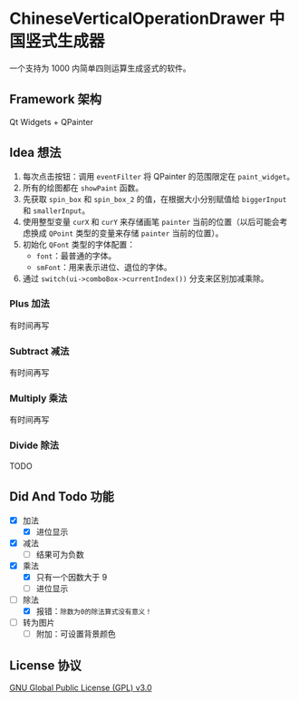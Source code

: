 # ChineseVerticalOperationDrawer 中国竖式生成器

一个支持为 1000 内简单四则运算生成竖式的软件。

## Framework 架构

Qt Widgets + QPainter

## Idea 想法

1. 每次点击按钮：调用 `eventFilter` 将 QPainter 的范围限定在 `paint_widget`。
2. 所有的绘图都在 `showPaint` 函数。
3. 先获取 `spin_box` 和 `spin_box_2` 的值，在根据大小分别赋值给 `biggerInput` 和 `smallerInput`。
4. 使用整型变量 `curX` 和 `curY` 来存储画笔 `painter` 当前的位置（以后可能会考虑换成 `QPoint` 类型的变量来存储 `painter` 当前的位置）。
5. 初始化 `QFont` 类型的字体配置：
   - `font`：最普通的字体。
   - `smFont`：用来表示进位、退位的字体。
6. 通过 `switch(ui->comboBox->currentIndex())` 分支来区别加减乘除。

### Plus 加法

有时间再写

### Subtract 减法

有时间再写

### Multiply 乘法

有时间再写

### Divide 除法

TODO

## Did And Todo 功能

- [x] 加法
  - [x] 进位显示
- [x] 减法
  - [ ] 结果可为负数
- [x] 乘法
  - [x] 只有一个因数大于 9
  - [ ] 进位显示
- [ ] 除法
  - [x] 报错：`除数为0的除法算式没有意义！`
- [ ] 转为图片
  - [ ] 附加：可设置背景颜色

## License 协议

[GNU Global Public License (GPL) v3.0](LICENSE)
